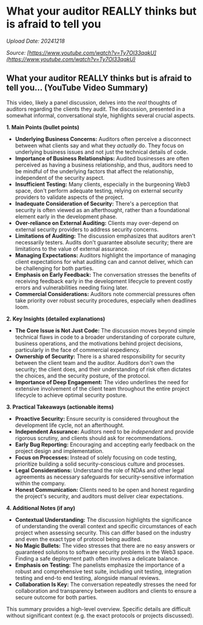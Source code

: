 # What your auditor REALLY thinks but is afraid to tell you

*Upload Date: 20241218*

*Source: [https://www.youtube.com/watch?v=Ty7Ol33qqkU](https://www.youtube.com/watch?v=Ty7Ol33qqkU)*

## What your auditor REALLY thinks but is afraid to tell you... (YouTube Video Summary)

This video, likely a panel discussion, delves into the *real* thoughts of auditors regarding the clients they audit.  The discussion, presented in a somewhat informal, conversational style, highlights several crucial aspects.

**1. Main Points (bullet points)**

* **Underlying Business Concerns:**  Auditors often perceive a disconnect between what clients say and what they *actually* do. They focus on underlying business issues and not just the technical details of code.
* **Importance of Business Relationships:**  Audited businesses are often perceived as having a business relationship, and thus, auditors need to be mindful of the underlying factors that affect the relationship, independent of the security aspect.
* **Insufficient Testing:**  Many clients, especially in the burgeoning Web3 space, don't perform adequate testing, relying on external security providers to validate aspects of the project.
* **Inadequate Consideration of Security:**  There's a perception that security is often viewed as an afterthought, rather than a foundational element early in the development phase.
* **Over-reliance on External Auditing:**  Clients may over-depend on external security providers to address security concerns.
* **Limitations of Auditing:** The discussion emphasizes that auditors aren't necessarily testers.  Audits don't guarantee absolute security; there are limitations to the value of external assurance.
* **Managing Expectations:** Auditors highlight the importance of managing client expectations for what auditing can and cannot deliver, which can be challenging for both parties.
* **Emphasis on Early Feedback:**  The conversation stresses the benefits of receiving feedback early in the development lifecycle to prevent costly errors and vulnerabilities needing fixing later.
* **Commercial Considerations:**  Auditors note commercial pressures often take priority over robust security procedures, especially when deadlines loom.


**2. Key Insights (detailed explanations)**

* **The Core Issue is Not Just Code:** The discussion moves beyond simple technical flaws in code to a broader understanding of corporate culture, business operations, and the motivations behind project decisions, particularly in the face of commercial expediency.
* **Ownership of Security:** There is a shared responsibility for security between the client team and the auditor.  Auditors don't own the security; the client does, and their understanding of risk often dictates the choices, and the security posture, of the protocol.
* **Importance of Deep Engagement:**  The video underlines the need for extensive involvement of the client team throughout the entire project lifecycle to achieve optimal security posture.



**3. Practical Takeaways (actionable items)**

* **Proactive Security:**  Ensure security is considered throughout the development life cycle, not an afterthought.
* **Independent Assurance:** Auditors need to be *independent* and provide rigorous scrutiny, and clients should ask for recommendations.
* **Early Bug Reporting:** Encouraging and accepting early feedback on the project design and implementation.
* **Focus on Processes:** Instead of solely focusing on code testing, prioritize building a solid security-conscious culture and processes.
* **Legal Considerations:**  Understand the role of NDAs and other legal agreements as necessary safeguards for security-sensitive information within the company.
* **Honest Communication:**  Clients need to be open and honest regarding the project's security, and auditors must deliver clear expectations.



**4. Additional Notes (if any)**

* **Contextual Understanding:** The discussion highlights the significance of understanding the overall context and specific circumstances of each project when assessing security.   This can differ based on the industry and even the exact type of protocol being audited.
* **No Magic Bullets:** The video stresses that there are no easy answers or guaranteed solutions to software security problems in the Web3 space.  Finding a safe deployment path often involves a delicate balance.
* **Emphasis on Testing:** The panelists emphasize the importance of a robust and comprehensive test suite, including unit testing, integration testing and end-to end testing, alongside manual reviews.
* **Collaboration Is Key:**  The conversation repeatedly stresses the need for collaboration and transparency between auditors and clients to ensure a secure outcome for both parties.


This summary provides a high-level overview.  Specific details are difficult without significant context (e.g. the exact protocols or projects discussed).